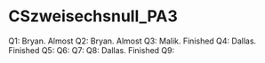 # CSzweisechsnull_PA3

Q1: Bryan. Almost
Q2: Bryan. Almost
Q3: Malik. Finished
Q4: Dallas. Finished
Q5:
Q6:
Q7:
Q8: Dallas. Finished
Q9:
